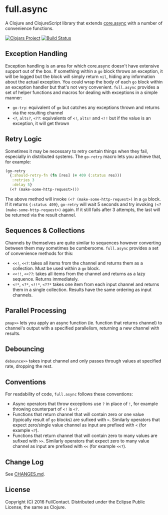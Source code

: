 # full.async

A Clojure and ClojureScript library that extends [core.async](https://github.com/clojure/core.async)
with a number of convenience functions.

[![Clojars Project](https://img.shields.io/clojars/v/fullcontact/full.async.svg)](https://clojars.org/fullcontact/full.async)
[![Build Status](https://travis-ci.org/fullcontact/full.async.svg?branch=master)](https://travis-ci.org/fullcontact/full.async)

## Exception Handling

Exception handling is an area for which core.async doesn't have extensive
support out of the box. If something within a `go` block throws an exception, it
will be logged but the block will simply return `nil`, hiding any information
about the actual exception. You could wrap the body of each `go` block within an
exception handler but that's  not very convenient. `full.async` provides a set of
helper functions and macros for dealing with exceptions in a simple manner:

* `go-try`: equivalent of `go` but catches any exceptions thrown and returns via
the resulting channel
* `<?`, `alts?`, `<??`: equivalents of `<!`, `alts!` and `<!!` but if the value
is an exception, it will get thrown

## Retry Logic

Sometimes it may be necessary to retry certain things when they fail,
especially in distributed systems. The `go-retry` macro lets you achieve that,
for example:

```clojure
(go-retry
  {:should-retry-fn (fn [res] (= 409 (:status res)))
   :retries 3
   :delay 5}
  (<? (make-some-http-request>)))
```

The above method will invoke `(<? (make-some-http-request>)` in a `go` block. If
it returns `{:status 409}`, `go-retry` will wait 5 seconds and try invoking
`(<? (make-some-http-request>)` again. If it still fails after 3 attempts, the
last will be returned via the result channel.

## Sequences & Collections

Channels by themselves are quite similar to sequences however converting between
them may sometimes be cumbersome. `full.async` provides a set of convenience
methods for this:

* `<<!`, `<<?`: takes all items from the channel and returns them as a collection.
Must be used within a `go` block.
* `<<!!`, `<<??`: takes all items from the channel and returns as a lazy
sequence. Returns immediately.
* `<!*`, `<?*`, `<!!*`, `<??*` takes one item from each input channel and
returns them in a single collection. Results have the same ordering as input
channels.

## Parallel Processing

`pmap>>` lets you apply an async function (ie. function that returns channel) to
channel's output with a specified parallelism, returning a new channel with
results.

## Debouncing

`debounce>>` takes input channel and only passes through values at specified
rate, dropping the rest.

## Conventions

For readability of code, `full.async` follows these conventions:
* Async operators that throw exceptions use `?` in place of `!`, for example
throwing counterpart of `<!` is `<?`.
* Functions that return channel that will contain zero or one value (typically
result of `go` blocks) are sufixed with `>`. Similarly operators that expect
zero/single value channel as input are prefixed with `<` (for example `<?`).
* Functions that return channel that will contain zero to many values are
sufixed with `>>`. Similarly operators that expect zero to many value channel as
input are prefixed with `<<` (for example `<<?`).

## Change Log

See [CHANGES.md](CHANGES).

## License

Copyright (C) 2016 FullContact. Distributed under the Eclipse Public License, the same as Clojure.
